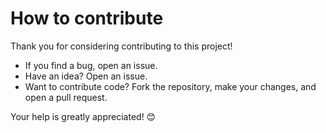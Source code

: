 # How to contribute

Thank you for considering contributing to this project!

- If you find a bug, open an issue.
- Have an idea? Open an issue.
- Want to contribute code? Fork the repository, make your changes, and open a pull request.

Your help is greatly appreciated! 😊
